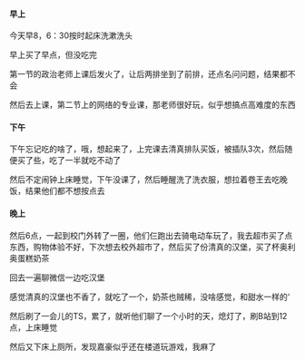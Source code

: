 #### 早上

今天早8，6：30按时起床洗漱洗头

早上买了早点，但没吃完

第一节的政治老师上课后发火了，让后两排坐到了前排，还点名问问题，结果都不会

然后去上课，第二节上的网络的专业课，那老师很好玩，似乎想搞点高难度的东西

#### 下午

下午忘记吃的啥了，哦，想起来了，上完课去清真排队买饭，被插队3次，然后随便买了些，吃了一半就吃不动了

然后不定闹钟上床睡觉，下午没课了，然后睡醒洗了洗衣服，想拉着卷王去吃晚饭，结果他们都不想按点去

#### 晚上

然后6点，一起到校门外转了一圈，他们仨跑出去骑电动车玩了，我去超市买了点东西，购物体验不好，下次想去校外超市了，然后买了份清真的汉堡，买了杯奥利奥蛋糕奶茶

回去一遍聊微信一边吃汉堡

感觉清真的汉堡也不香了，就吃了一个，奶茶也贼稀，没啥感觉，和甜水一样的‘

然后刷了一会儿的TS，累了，就听他们聊了一个小时的天，熄灯了，刷B站到12点，上床睡觉

然后又下床上厕所，发现嘉豪似乎还在楼道玩游戏，我麻了



